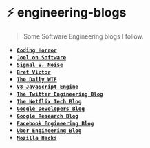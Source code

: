 # :zap: engineering-blogs

> Some Software Engineering blogs I follow.

- **[`Coding Horror`](https://blog.codinghorror.com/)**
- **[`Joel on Software`](https://www.joelonsoftware.com/)**
- **[`Signal v. Noise`](https://m.signalvnoise.com)**
- **[`Bret Victor`](http://worrydream.com/)**
- **[`The Daily WTF`](http://thedailywtf.com/)**
- **[`V8 JavaScript Engine`](https://v8project.blogspot.com)**
- **[`The Twitter Engineering Blog`](https://blog.twitter.com/engineering)**
- **[`The Netflix Tech Blog`](http://techblog.netflix.com/)**
- **[`Google Developers Blog`](https://developers.googleblog.com/)**
- **[`Google Research Blog`](https://research.googleblog.com/)**
- **[`Facebook Engineering Blog`](https://code.facebook.com/posts/)**
- **[`Uber Engineering Blog`](https://eng.uber.com/)**
- **[`Mozilla Hacks`](https://hacks.mozilla.org/)**
